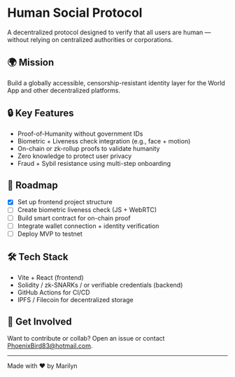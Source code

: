 # Human Social Protocol

A decentralized protocol designed to verify that all users are human — without relying on centralized authorities or corporations.

## 🌍 Mission
Build a globally accessible, censorship-resistant identity layer for the World App and other decentralized platforms.

## 🔒 Key Features
- Proof-of-Humanity without government IDs
- Biometric + Liveness check integration (e.g., face + motion)
- On-chain or zk-rollup proofs to validate humanity
- Zero knowledge to protect user privacy
- Fraud + Sybil resistance using multi-step onboarding

## 🚀 Roadmap
- [x] Set up frontend project structure
- [ ] Create biometric liveness check (JS + WebRTC)
- [ ] Build smart contract for on-chain proof
- [ ] Integrate wallet connection + identity verification
- [ ] Deploy MVP to testnet

## 🛠 Tech Stack
- Vite + React (frontend)
- Solidity / zk-SNARKs / or verifiable credentials (backend)
- GitHub Actions for CI/CD
- IPFS / Filecoin for decentralized storage

## 💬 Get Involved
Want to contribute or collab? Open an issue or contact [PhoenixBird83@hotmail.com](mailto:PhoenixBird83@hotmail.com).


---

Made with ❤️ by Marilyn
